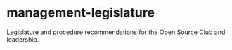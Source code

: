 # management-legislature
Legislature and procedure recommendations for the Open Source Club and leadership.
